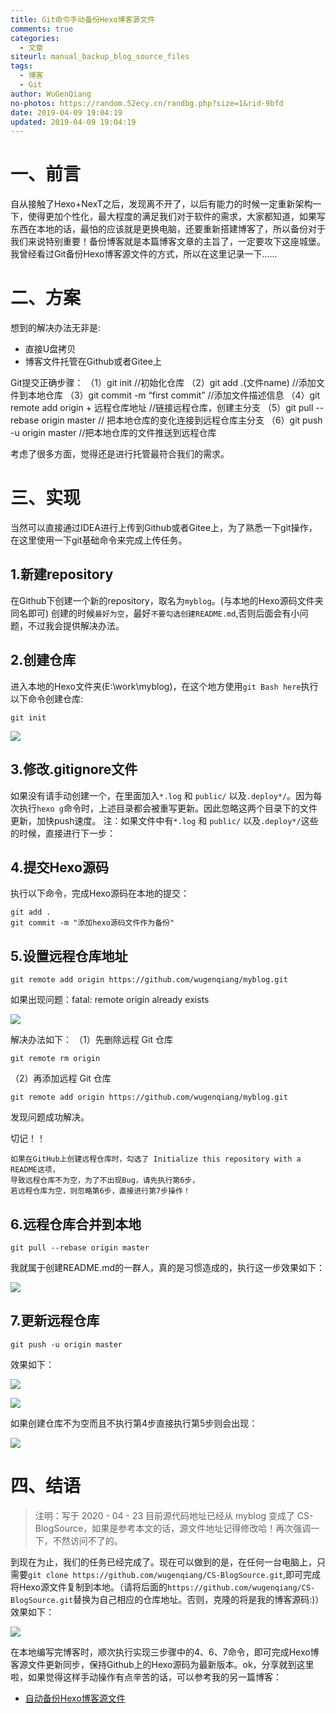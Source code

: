 ```yaml
---
title: Git命令手动备份Hexo博客源文件
comments: true
categories:
  - 文章
siteurl: manual_backup_blog_source_files
tags:
  - 博客
  - Git
author: WuGenQiang
no-photos: https://random.52ecy.cn/randbg.php?size=1&rid-9bfd
date: 2019-04-09 19:04:19
updated: 2019-04-09 19:04:19
---
```


# 一、前言
自从接触了Hexo+NexT之后，发现离不开了，以后有能力的时候一定重新架构一下，使得更加个性化，最大程度的满足我们对于软件的需求，大家都知道，如果写东西在本地的话，最怕的应该就是更换电脑，还要重新搭建博客了，所以备份对于我们来说特别重要！备份博客就是本篇博客文章的主旨了，一定要攻下这座城堡。
我曾经看过Git备份Hexo博客源文件的方式，所以在这里记录一下……

<!--more-->
# 二、方案
想到的解决办法无非是:

* 直接U盘拷贝
* 博客文件托管在Github或者Gitee上

Git提交正确步骤：
（1）git init //初始化仓库
（2）git add .(文件name) //添加文件到本地仓库
（3）git commit -m “first commit” //添加文件描述信息
（4）git remote add origin + 远程仓库地址 //链接远程仓库，创建主分支
（5）git pull --rebase origin master // 把本地仓库的变化连接到远程仓库主分支
（6）git push -u origin master //把本地仓库的文件推送到远程仓库

考虑了很多方面，觉得还是进行托管最符合我们的需求。

# 三、实现
当然可以直接通过IDEA进行上传到Github或者Gitee上，为了熟悉一下git操作，在这里使用一下git基础命令来完成上传任务。

## 1.新建repository
在Github下创建一个新的repository，取名为`myblog`。(与本地的Hexo源码文件夹同名即可)
创建的时候`最好为空`，最好`不要勾选创建README.md`,否则后面会有小问题，不过我会提供解决办法。

## 2.创建仓库
进入本地的Hexo文件夹(E:\work\myblog)，在这个地方使用`git Bash here`执行以下命令创建仓库:
```
git init
```
![](https://wugenqiang.github.io/PictureBed/pictures/20190409192241.png)

## 3.修改.gitignore文件

如果没有请手动创建一个，在里面加入`*.log` 和 `public/` 以及`.deploy*/`。因为每次执行`hexo g`命令时，上述目录都会被重写更新。因此忽略这两个目录下的文件更新，加快push速度。
注：如果文件中有`*.log` 和 `public/` 以及`.deploy*/`这些的时候，直接进行下一步：

## 4.提交Hexo源码
执行以下命令，完成Hexo源码在本地的提交：
```
git add .
git commit -m "添加hexo源码文件作为备份"
```

## 5.设置远程仓库地址
```
git remote add origin https://github.com/wugenqiang/myblog.git
```
如果出现问题：fatal: remote origin already exists

![](https://wugenqiang.github.io/PictureBed/pictures/20190409194211.png)

解决办法如下：
（1）先删除远程 Git 仓库
```
git remote rm origin
```
（2）再添加远程 Git 仓库
```
git remote add origin https://github.com/wugenqiang/myblog.git
```

发现问题成功解决。

切记！！

    如果在GitHub上创建远程仓库时，勾选了 Initialize this repository with a README这项，
    导致远程仓库不为空，为了不出现Bug，请先执行第6步，
    若远程仓库为空，则忽略第6步，直接进行第7步操作！
## 6.远程仓库合并到本地
```
git pull --rebase origin master
```
我就属于创建README.md的一群人，真的是习惯造成的，执行这一步效果如下：

![](https://wugenqiang.github.io/PictureBed/pictures/20190409202006.png)

## 7.更新远程仓库
```
git push -u origin master
```
效果如下：

![](https://wugenqiang.github.io/PictureBed/pictures/20190409202215.png)

![](https://wugenqiang.github.io/PictureBed/pictures/20190409200850.png)

如果创建仓库不为空而且不执行第4步直接执行第5步则会出现：

![](https://wugenqiang.github.io/PictureBed/pictures/20190409202447.png)

# 四、结语
> 注明：写于 2020 - 04 - 23 目前源代码地址已经从 myblog 变成了 CS-BlogSource，如果是参考本文的话，源文件地址记得修改哈！再次强调一下，不然访问不了的。

到现在为止，我们的任务已经完成了。现在可以做到的是，在任何一台电脑上，只需要`git clone https://github.com/wugenqiang/CS-BlogSource.git`,即可完成将Hexo源文件复制到本地。（请将后面的`https://github.com/wugenqiang/CS-BlogSource.git`替换为自己相应的仓库地址。否则，克隆的将是我的博客源码:)）
效果如下：

![](https://wugenqiang.github.io/PictureBed/pictures/20190409205709.png)

在本地编写完博客时，顺次执行实现三步骤中的4、6、7命令，即可完成Hexo博客源文件更新同步，保持Github上的Hexo源码为最新版本。ok，分享就到这里啦，如果觉得这样手动操作有点辛苦的话，可以参考我的另一篇博客：

* [自动备份Hexo博客源文件](https://wugenqiang.gitee.io/articles/auto_backup_blog_source_files.html)